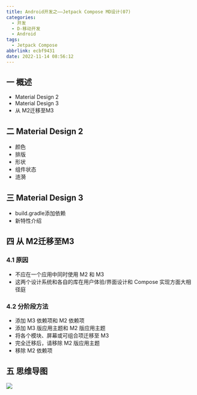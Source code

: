 ```yaml
---
title: Android开发之——Jetpack Compose MD设计(07)
categories:
  - 开发
  - D-移动开发
  - Android
tags:
  - Jetpack Compose
abbrlink: ecbf9431
date: 2022-11-14 08:56:12
---
```

## 一 概述

* Material Design 2
* Material Design 3
* 从 M2迁移至M3

<!--more-->

## 二 Material Design 2

* 颜色
* 排版
* 形状
* 组件状态
* 涟漪

## 三 Material Design 3

* build.gradle添加依赖
* 新特性介绍

## 四 从 M2迁移至M3

### 4.1 原因

* 不应在一个应用中同时使用 M2 和 M3
* 这两个设计系统和各自的库在用户体验/界面设计和 Compose 实现方面大相径庭

### 4.2 分阶段方法

* 添加 M3 依赖项和 M2 依赖项
* 添加 M3 版应用主题和 M2 版应用主题
* 将各个模块、屏幕或可组合项迁移至 M3
* 完全迁移后，请移除 M2 版应用主题
* 移除 M2 依赖项

## 五 思维导图

![][1]


[1]:https://cdn.jsdelivr.net/gh/PGzxc/CDN/blog-android/Jetpack-Compose-07.png